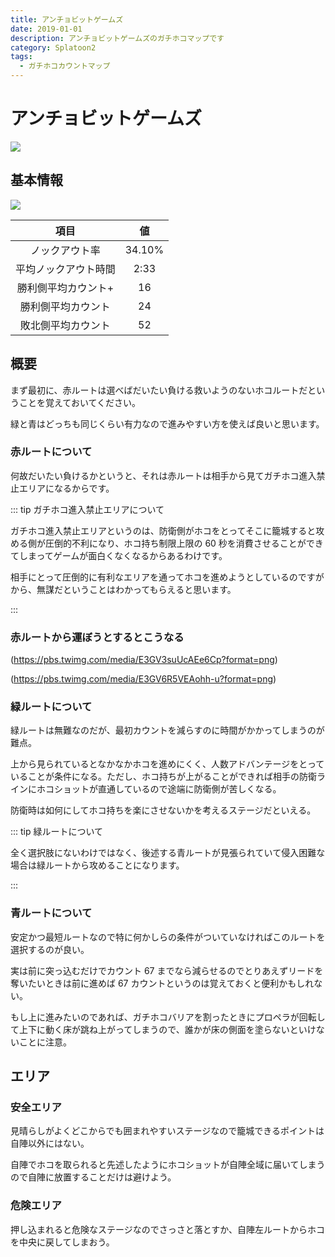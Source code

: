 ```yaml
---
title: アンチョビットゲームズ
date: 2019-01-01
description: アンチョビットゲームズのガチホコマップです
category: Splatoon2
tags:
  - ガチホコカウントマップ
---
```


# アンチョビットゲームズ

![](https://pbs.twimg.com/media/Ecf-BHpWsAAEU_c?format=png)

## 基本情報

![](https://pbs.twimg.com/media/EV-Gp0pXkAArUby?format=png)

|         項目         |   値   |
| :------------------: | :----: |
|    ノックアウト率    | 34.10% |
| 平均ノックアウト時間 |  2:33  |
| 勝利側平均カウント+  |   16   |
|  勝利側平均カウント  |   24   |
|  敗北側平均カウント  |   52   |

## 概要

まず最初に、赤ルートは選べばだいたい負ける救いようのないホコルートだということを覚えておいてください。

緑と青はどっちも同じくらい有力なので進みやすい方を使えば良いと思います。

### 赤ルートについて

何故だいたい負けるかというと、それは赤ルートは相手から見てガチホコ進入禁止エリアになるからです。

::: tip ガチホコ進入禁止エリアについて

ガチホコ進入禁止エリアというのは、防衛側がホコをとってそこに籠城すると攻める側が圧倒的不利になり、ホコ持ち制限上限の 60 秒を消費させることができてしまってゲームが面白くなくなるからあるわけです。

相手にとって圧倒的に有利なエリアを通ってホコを進めようとしているのですがから、無謀だということはわかってもらえると思います。

:::

### 赤ルートから運ぼうとするとこうなる

(https://pbs.twimg.com/media/E3GV3suUcAEe6Cp?format=png)

(https://pbs.twimg.com/media/E3GV6R5VEAohh-u?format=png)

### 緑ルートについて

緑ルートは無難なのだが、最初カウントを減らすのに時間がかかってしまうのが難点。

上から見られているとなかなかホコを進めにくく、人数アドバンテージをとっていることが条件になる。ただし、ホコ持ちが上がることができれば相手の防衛ラインにホコショットが直通しているので途端に防衛側が苦しくなる。

防衛時は如何にしてホコ持ちを楽にさせないかを考えるステージだといえる。

::: tip 緑ルートについて

全く選択肢にないわけではなく、後述する青ルートが見張られていて侵入困難な場合は緑ルートから攻めることになります。

:::

### 青ルートについて

安定かつ最短ルートなので特に何かしらの条件がついていなければこのルートを選択するのが良い。

実は前に突っ込むだけでカウント 67 までなら減らせるのでとりあえずリードを奪いたいときは前に進めば 67 カウントというのは覚えておくと便利かもしれない。

もし上に進みたいのであれば、ガチホコバリアを割ったときにプロペラが回転して上下に動く床が跳ね上がってしまうので、誰かが床の側面を塗らないといけないことに注意。

## エリア

### 安全エリア

見晴らしがよくどこからでも囲まれやすいステージなので籠城できるポイントは自陣以外にはない。

自陣でホコを取られると先述したようにホコショットが自陣全域に届いてしまうので自陣に放置することだけは避けよう。

### 危険エリア

押し込まれると危険なステージなのでさっさと落とすか、自陣左ルートからホコを中央に戻してしまおう。

